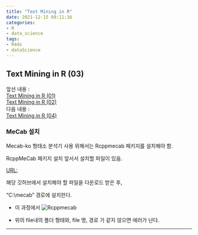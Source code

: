 ```yaml
---
title: "Text Mining in R"
date: 2021-12-15 09:11:16
categories:
- R
- data_science
tags:
- R4ds
- dataScience
---
```


## Text Mining in R (03)

앞선 내용 :
<br>[Text Mining in R (01)](https://yoonhwa-p.github.io/2021/12/14/R/textmining(01)/)
<br>[Text Mining in R (02)](https://yoonhwa-p.github.io/2021/12/14/R/textmining(02)/)
<br>다음 내용 :
<br>[Text Mining in R (04)]()

### MeCab 설치

Mecab-ko 형태소 분석기 사용 위해서는 Rcppmecab 패키지를 설치해야 함.

RcppMeCab 패키지 설치 앞서서 설치할 파일이 있음.

[URL:](https://github.com/junhewk/RcppMeCab/blob/master/README_kr.md)

해당 깃허브에서 설치해야 할 파일을 다운로드 받은 후, 

“C:\mecab” 경로에 설치한다.

- 이 과정에서 
![Rcppmecab](/../../imeges/R_images/Rcppmecab.png)

- 위의 file내의 폴더 형태와, file 명, 경로 가 같지 않으면 에러가 난다. 



---



